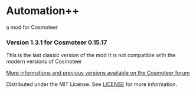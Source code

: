 # Automation++
a mod for Cosmoteer

### Version 1.3.1 for Cosmoteer 0.15.17
This is the last classic version of the mod
It is not compatible with the modern versions of Cosmoteer


[More informations and previous versions available on the Cosmoteer forum](https://forum.cosmoteer.net/d/12348-automation-1-3-1-power-reloaded)

Distributed under the MIT License. See [LICENSE](LICENSE) for more information.